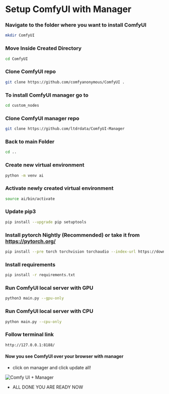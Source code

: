 # Setup ComfyUI with Manager

### Navigate to the folder where you want to install ComfyUI
```bash
mkdir ComfyUI
```

### Move Inside Created Directory
```bash
cd ComfyUI
```

### Clone ComfyUI repo
```bash
git clone https://github.com/comfyanonymous/ComfyUI .
```

### To install ComfyUI manager go to
```bash
cd custom_nodes
```

### Clone ComfyUI manager repo
```bash
git clone https://github.com/ltdrdata/ComfyUI-Manager
```

### Back to main Folder
```bash
cd ..
````

### Create new virtual environment
```bash
python -m venv ai
```

### Activate newly created virtual environment
```bash
source ai/bin/activate
```

### Update pip3
```bash
pip install --upgrade pip setuptools
```

### Install pytorch Nightly (Recommended) or take it from https://pytorch.org/
```bash
pip install --pre torch torchvision torchaudio --index-url https://download.pytorch.org/whl/nightly/cpu
```

### Install requirements
```bash
pip install -r requirements.txt
```

### Run ComfyUI local server with GPU
```bash
python3 main.py --gpu-only
```

### Run ComfyUI local server with CPU
```bash
python main.py --cpu-only
```

### Follow terminal link
```bash
http://127.0.0.1:8188/
```

#### Now you see ComfyUI over your browser with manager
- click on manager and click update all!

![Comfy UI + Manager](https://github.com/user-attachments/assets/5b780065-c578-4237-b55e-b9833b72ab2f)


- ALL DONE YOU ARE READY NOW
